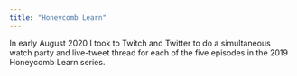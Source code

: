 ```yaml
---
title: "Honeycomb Learn"
---
```


In early August 2020 I took to Twitch and Twitter to do a simultaneous watch party and live-tweet thread for each of the five episodes in the 2019 Honeycomb Learn series.
